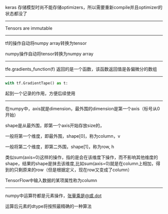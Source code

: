 keras 存储模型时尚不能存储optimizers，所以需要重新compile并且optimizer的状态都没了

------

Tensors are immutable

------

tf的操作自动将numpy array转换为tensor

numpy操作自动将tensor转换为numpy array

------

tfe.gradients_function(f) 返回的是一个函数，该函数返回值是各偏微分的数组

------

```python
with tf.GradientTape() as t:
```

起到一个记录的作用，方便后续使用

------

在numpy中，axis就是dimension，最外围的dimension是第一个axis（标号从0开始）

shape是从最外围，即第一个axis开始存放size的，



一般将第一个维度，即最外围，shape[0]，称为column，v

一般将第二个维度，即第二外围，shape[1]，称为row, h



类似sum(axis=0)这样的操作，指的是会在该维度下操作，而不影响其他维度的shape，结果的shape是抹去该维度,比如sum(axis=0)就是在column上相加，得到的只剩原来的row（但是根据定义，现在row又变成了column）

TensorFlow中输入数据的某项属性称为column

---

numpy中运算符都是元素操作，张量乘是@或.dot

运算后元素的dtype将按照最精确的一种算法
